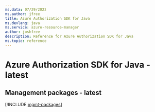 ```yaml
---
ms.data: 07/29/2022
ms.author: jfree
title: Azure Authorization SDK for Java
ms.devlang: java
ms.service: azure-resource-manager
author: joshfree
description: Reference for Azure Authorization SDK for Java
ms.topic: reference
---
```

# Azure Authorization SDK for Java - latest

## Management packages - latest
[!INCLUDE [mgmt-packages](authorization-mgmt-index.md)]